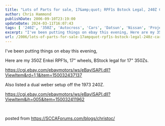 ```yaml
---
title: "Lots of Parts for sale, 17&amp;quot; RPF1s Bstock Legal, 240Z Carbs"
author: Chris Hammond
publishDate: 2006-09-10T23:19:00
updateDate: 2024-03-11T16:07:43
tags: [ '240Z', '350Z', 'Autocross', 'Cars', 'Datsun', 'Nissan', 'Project 240Z', 'Project 350Z', 'Project240z', 'Project240Zcom', 'Project350z', 'Project350zcom', 'SEO' ]
excerpt: "I've been putting things on ebay this evening, Here are my 350Z Enkei RPF1s, 17\" wheels, BStock legal for 17\" 350Zs.  https://cgi.ebay.com/ebaymotors/ws/eBayISAPI.dll?ViewItem&amp;rd=1,1&amp;item=150032437137 Also listed a dual weber setup off the 1973 240Z. https://cgi.ebay.com/ebaymotors/ws/eBayISAPI.dll?ViewItem&amp;ih=005&amp;item=150032411962 &nbsp; posted from..."
url: /2006/lots-of-parts-for-sale-17ampquot-rpf1s-bstock-legal-240z-carbs  # Use the generated URL with year
---
```

<P>I've been putting things on ebay this evening,</P> <P>Here are my 350Z Enkei RPF1s, 17" wheels, BStock legal for 17" 350Zs. </P> <P><A href="https://cgi.ebay.com/ebaymotors/ws/eBayISAPI.dll?ViewItem&amp;rd=1,1&amp;item=150032437137">https://cgi.ebay.com/ebaymotors/ws/eBayISAPI.dll?ViewItem&amp;rd=1,1&amp;item=150032437137</A></P> <P>Also listed a dual weber setup off the 1973 240Z.</P> <P><A href="https://cgi.ebay.com/ebaymotors/ws/eBayISAPI.dll?ViewItem&amp;ih=005&amp;item=150032411962">https://cgi.ebay.com/ebaymotors/ws/eBayISAPI.dll?ViewItem&amp;ih=005&amp;item=150032411962</A></P> <P>&nbsp;</P> posted from <a href="https://SCCAForums.com/blogs/christoc/">https://SCCAForums.com/blogs/christoc/</a>
